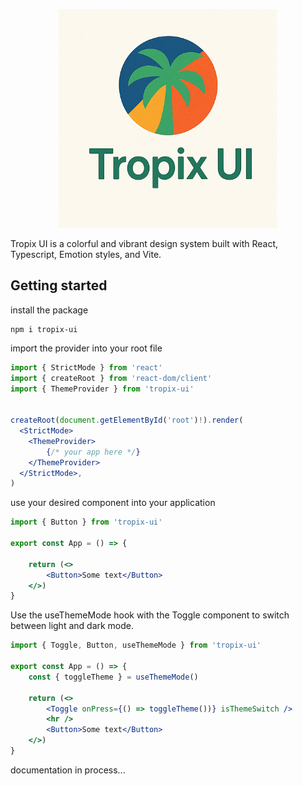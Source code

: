     
<p align="center">
    <img
        max-width="350px"
        width="350px"
        alt="Tropix UI is a colorful and vibrant design system built with React, Typescript, Emotion styles, and Vite."
        src="https://raw.githubusercontent.com/eduardo-talavera/tropix-ui/main/public/tropix_ui_logo.png"
    >
</p>

Tropix UI is a colorful and vibrant design system built with React, Typescript, Emotion styles, and Vite.

## Getting started


install the package

```shell
npm i tropix-ui
```


import the provider into your root file

```jsx
import { StrictMode } from 'react'
import { createRoot } from 'react-dom/client'
import { ThemeProvider } from 'tropix-ui'


createRoot(document.getElementById('root')!).render(
  <StrictMode>
    <ThemeProvider>
        {/* your app here */}
    </ThemeProvider>
  </StrictMode>,
)
```



use your desired component into your application

```jsx
import { Button } from 'tropix-ui'

export const App = () => {

    return (<>
        <Button>Some text</Button>     
    </>)
}
```



Use the useThemeMode hook with the Toggle component to switch between light and dark mode.

```jsx
import { Toggle, Button, useThemeMode } from 'tropix-ui'

export const App = () => {
    const { toggleTheme } = useThemeMode()

    return (<>
        <Toggle onPress={() => toggleTheme())} isThemeSwitch />
        <hr />
        <Button>Some text</Button>     
    </>)
}
```


documentation in process...


